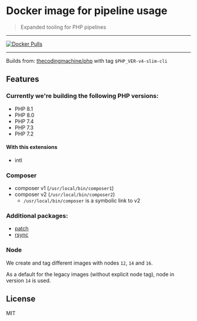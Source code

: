 # Docker image for pipeline usage

> Expanded tooling for PHP pipelines

---
[![Docker Pulls](https://img.shields.io/docker/pulls/kellerkinder/pipeline-image.svg?style=for-the-badge&logo=docker)](https://hub.docker.com/r/kellerkinder/pipeline-image/)

---

Builds from: [thecodingmachine/php](https://github.com/thecodingmachine/docker-images-php) with tag `$PHP_VER-v4-slim-cli`

## Features
### Currently we're building the following PHP versions:
* PHP 8.1
* PHP 8.0
* PHP 7.4
* PHP 7.3
* PHP 7.2

#### With this extensions
* intl

### Composer
  * composer v1 (`/usr/local/bin/composer1`)
  * composer v2 (`/usr/local/bin/composer2`)
    * `/usr/local/bin/composer` is a symbolic link to v2

### Additional packages:
  * [patch](https://wiki.ubuntuusers.de/patch/)
  * [rsync](https://wiki.ubuntuusers.de/rsync/)

### Node
We create and tag different images with nodes `12`, `14` and `16`.

As a default for the legacy images (without explicit node tag), node in version `14` is used.

## License
MIT
